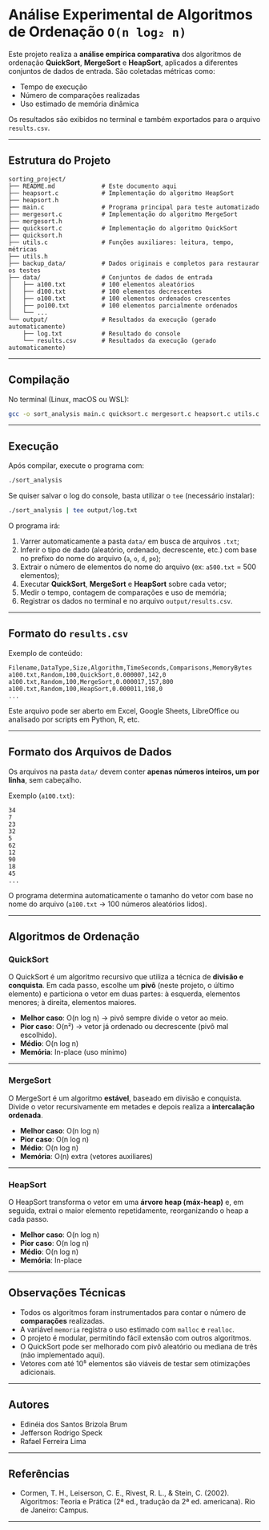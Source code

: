 # Análise Experimental de Algoritmos de Ordenação `O(n log₂ n)`

Este projeto realiza a **análise empírica comparativa** dos algoritmos de ordenação **QuickSort**, **MergeSort** e **HeapSort**, aplicados a diferentes conjuntos de dados de entrada. São coletadas métricas como:

- Tempo de execução
- Número de comparações realizadas
- Uso estimado de memória dinâmica

Os resultados são exibidos no terminal e também exportados para o arquivo `results.csv`.

---

## Estrutura do Projeto

```
sorting_project/
├── README.md             # Este documento aqui
├── heapsort.c            # Implementação do algoritmo HeapSort
├── heapsort.h
├── main.c                # Programa principal para teste automatizado
├── mergesort.c           # Implementação do algoritmo MergeSort
├── mergesort.h
├── quicksort.c           # Implementação do algoritmo QuickSort
├── quicksort.h
├── utils.c               # Funções auxiliares: leitura, tempo, métricas
├── utils.h
├── backup_data/          # Dados originais e completos para restaurar os testes
├── data/                 # Conjuntos de dados de entrada
│   ├── a100.txt          # 100 elementos aleatórios
│   ├── d100.txt          # 100 elementos decrescentes
│   ├── o100.txt          # 100 elementos ordenados crescentes
│   ├── po100.txt         # 100 elementos parcialmente ordenados
│   └── ...
└── output/               # Resultados da execução (gerado automaticamente)
    ├── log.txt           # Resultado do console
    └── results.csv       # Resultados da execução (gerado automaticamente)
````

---

## Compilação

No terminal (Linux, macOS ou WSL):

```bash
gcc -o sort_analysis main.c quicksort.c mergesort.c heapsort.c utils.c -Wall
````

---

## Execução

Após compilar, execute o programa com:

```bash
./sort_analysis
```

Se quiser salvar o log do console, basta utilizar o `tee` (necessário instalar):

```bash
./sort_analysis | tee output/log.txt
```

O programa irá:

1. Varrer automaticamente a pasta `data/` em busca de arquivos `.txt`;
2. Inferir o tipo de dado (aleatório, ordenado, decrescente, etc.) com base no prefixo do nome do arquivo (`a`, `o`, `d`, `po`);
3. Extrair o número de elementos do nome do arquivo (ex: `a500.txt` = 500 elementos);
4. Executar **QuickSort**, **MergeSort** e **HeapSort** sobre cada vetor;
5. Medir o tempo, contagem de comparações e uso de memória;
6. Registrar os dados no terminal e no arquivo `output/results.csv`.

---

## Formato do `results.csv`

Exemplo de conteúdo:

```
Filename,DataType,Size,Algorithm,TimeSeconds,Comparisons,MemoryBytes
a100.txt,Random,100,QuickSort,0.000007,142,0
a100.txt,Random,100,MergeSort,0.000017,157,800
a100.txt,Random,100,HeapSort,0.000011,198,0
...
```

Este arquivo pode ser aberto em Excel, Google Sheets, LibreOffice ou analisado por scripts em Python, R, etc.

---

## Formato dos Arquivos de Dados

Os arquivos na pasta `data/` devem conter **apenas números inteiros, um por linha**, sem cabeçalho.

Exemplo (`a100.txt`):

```
34
7
23
32
5
62
12
90
18
45
...
```

O programa determina automaticamente o tamanho do vetor com base no nome do arquivo (`a100.txt` → 100 números aleatórios lidos).

---

## Algoritmos de Ordenação

### QuickSort

O QuickSort é um algoritmo recursivo que utiliza a técnica de **divisão e conquista**. Em cada passo, escolhe um **pivô** (neste projeto, o último elemento) e particiona o vetor em duas partes: à esquerda, elementos menores; à direita, elementos maiores.

* **Melhor caso**: O(n log n) → pivô sempre divide o vetor ao meio.
* **Pior caso**: O(n²) → vetor já ordenado ou decrescente (pivô mal escolhido).
* **Médio**: O(n log n)
* **Memória**: In-place (uso mínimo)

---

### MergeSort

O MergeSort é um algoritmo **estável**, baseado em divisão e conquista. Divide o vetor recursivamente em metades e depois realiza a **intercalação ordenada**.

* **Melhor caso**: O(n log n)
* **Pior caso**: O(n log n)
* **Médio**: O(n log n)
* **Memória**: O(n) extra (vetores auxiliares)

---

### HeapSort

O HeapSort transforma o vetor em uma **árvore heap (máx-heap)** e, em seguida, extrai o maior elemento repetidamente, reorganizando o heap a cada passo.

* **Melhor caso**: O(n log n)
* **Pior caso**: O(n log n)
* **Médio**: O(n log n)
* **Memória**: In-place

---

## Observações Técnicas

* Todos os algoritmos foram instrumentados para contar o número de **comparações** realizadas.
* A variável `memoria` registra o uso estimado com `malloc` e `realloc`.
* O projeto é modular, permitindo fácil extensão com outros algoritmos.
* O QuickSort pode ser melhorado com pivô aleatório ou mediana de três (não implementado aqui).
* Vetores com até 10⁵ elementos são viáveis de testar sem otimizações adicionais.

---

## Autores

* Edinéia dos Santos Brizola Brum
* Jefferson Rodrigo Speck
* Rafael Ferreira Lima

---

## Referências

* Cormen, T. H., Leiserson, C. E., Rivest, R. L., & Stein, C. (2002). Algoritmos: Teoria e Prática (2ª ed., tradução da 2ª ed. americana). Rio de Janeiro: Campus.

---
